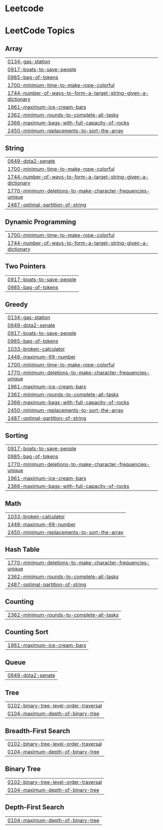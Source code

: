 # Leetcode

<!---LeetCode Topics Start-->
# LeetCode Topics
## Array
|  |
| ------- |
| [0134-gas-station](https://github.com/Adarsh5511/Leetcode/tree/master/0134-gas-station) |
| [0917-boats-to-save-people](https://github.com/Adarsh5511/Leetcode/tree/master/0917-boats-to-save-people) |
| [0985-bag-of-tokens](https://github.com/Adarsh5511/Leetcode/tree/master/0985-bag-of-tokens) |
| [1700-minimum-time-to-make-rope-colorful](https://github.com/Adarsh5511/Leetcode/tree/master/1700-minimum-time-to-make-rope-colorful) |
| [1744-number-of-ways-to-form-a-target-string-given-a-dictionary](https://github.com/Adarsh5511/Leetcode/tree/master/1744-number-of-ways-to-form-a-target-string-given-a-dictionary) |
| [1961-maximum-ice-cream-bars](https://github.com/Adarsh5511/Leetcode/tree/master/1961-maximum-ice-cream-bars) |
| [2362-minimum-rounds-to-complete-all-tasks](https://github.com/Adarsh5511/Leetcode/tree/master/2362-minimum-rounds-to-complete-all-tasks) |
| [2366-maximum-bags-with-full-capacity-of-rocks](https://github.com/Adarsh5511/Leetcode/tree/master/2366-maximum-bags-with-full-capacity-of-rocks) |
| [2450-minimum-replacements-to-sort-the-array](https://github.com/Adarsh5511/Leetcode/tree/master/2450-minimum-replacements-to-sort-the-array) |
## String
|  |
| ------- |
| [0649-dota2-senate](https://github.com/Adarsh5511/Leetcode/tree/master/0649-dota2-senate) |
| [1700-minimum-time-to-make-rope-colorful](https://github.com/Adarsh5511/Leetcode/tree/master/1700-minimum-time-to-make-rope-colorful) |
| [1744-number-of-ways-to-form-a-target-string-given-a-dictionary](https://github.com/Adarsh5511/Leetcode/tree/master/1744-number-of-ways-to-form-a-target-string-given-a-dictionary) |
| [1770-minimum-deletions-to-make-character-frequencies-unique](https://github.com/Adarsh5511/Leetcode/tree/master/1770-minimum-deletions-to-make-character-frequencies-unique) |
| [2487-optimal-partition-of-string](https://github.com/Adarsh5511/Leetcode/tree/master/2487-optimal-partition-of-string) |
## Dynamic Programming
|  |
| ------- |
| [1700-minimum-time-to-make-rope-colorful](https://github.com/Adarsh5511/Leetcode/tree/master/1700-minimum-time-to-make-rope-colorful) |
| [1744-number-of-ways-to-form-a-target-string-given-a-dictionary](https://github.com/Adarsh5511/Leetcode/tree/master/1744-number-of-ways-to-form-a-target-string-given-a-dictionary) |
## Two Pointers
|  |
| ------- |
| [0917-boats-to-save-people](https://github.com/Adarsh5511/Leetcode/tree/master/0917-boats-to-save-people) |
| [0985-bag-of-tokens](https://github.com/Adarsh5511/Leetcode/tree/master/0985-bag-of-tokens) |
## Greedy
|  |
| ------- |
| [0134-gas-station](https://github.com/Adarsh5511/Leetcode/tree/master/0134-gas-station) |
| [0649-dota2-senate](https://github.com/Adarsh5511/Leetcode/tree/master/0649-dota2-senate) |
| [0917-boats-to-save-people](https://github.com/Adarsh5511/Leetcode/tree/master/0917-boats-to-save-people) |
| [0985-bag-of-tokens](https://github.com/Adarsh5511/Leetcode/tree/master/0985-bag-of-tokens) |
| [1033-broken-calculator](https://github.com/Adarsh5511/Leetcode/tree/master/1033-broken-calculator) |
| [1448-maximum-69-number](https://github.com/Adarsh5511/Leetcode/tree/master/1448-maximum-69-number) |
| [1700-minimum-time-to-make-rope-colorful](https://github.com/Adarsh5511/Leetcode/tree/master/1700-minimum-time-to-make-rope-colorful) |
| [1770-minimum-deletions-to-make-character-frequencies-unique](https://github.com/Adarsh5511/Leetcode/tree/master/1770-minimum-deletions-to-make-character-frequencies-unique) |
| [1961-maximum-ice-cream-bars](https://github.com/Adarsh5511/Leetcode/tree/master/1961-maximum-ice-cream-bars) |
| [2362-minimum-rounds-to-complete-all-tasks](https://github.com/Adarsh5511/Leetcode/tree/master/2362-minimum-rounds-to-complete-all-tasks) |
| [2366-maximum-bags-with-full-capacity-of-rocks](https://github.com/Adarsh5511/Leetcode/tree/master/2366-maximum-bags-with-full-capacity-of-rocks) |
| [2450-minimum-replacements-to-sort-the-array](https://github.com/Adarsh5511/Leetcode/tree/master/2450-minimum-replacements-to-sort-the-array) |
| [2487-optimal-partition-of-string](https://github.com/Adarsh5511/Leetcode/tree/master/2487-optimal-partition-of-string) |
## Sorting
|  |
| ------- |
| [0917-boats-to-save-people](https://github.com/Adarsh5511/Leetcode/tree/master/0917-boats-to-save-people) |
| [0985-bag-of-tokens](https://github.com/Adarsh5511/Leetcode/tree/master/0985-bag-of-tokens) |
| [1770-minimum-deletions-to-make-character-frequencies-unique](https://github.com/Adarsh5511/Leetcode/tree/master/1770-minimum-deletions-to-make-character-frequencies-unique) |
| [1961-maximum-ice-cream-bars](https://github.com/Adarsh5511/Leetcode/tree/master/1961-maximum-ice-cream-bars) |
| [2366-maximum-bags-with-full-capacity-of-rocks](https://github.com/Adarsh5511/Leetcode/tree/master/2366-maximum-bags-with-full-capacity-of-rocks) |
## Math
|  |
| ------- |
| [1033-broken-calculator](https://github.com/Adarsh5511/Leetcode/tree/master/1033-broken-calculator) |
| [1448-maximum-69-number](https://github.com/Adarsh5511/Leetcode/tree/master/1448-maximum-69-number) |
| [2450-minimum-replacements-to-sort-the-array](https://github.com/Adarsh5511/Leetcode/tree/master/2450-minimum-replacements-to-sort-the-array) |
## Hash Table
|  |
| ------- |
| [1770-minimum-deletions-to-make-character-frequencies-unique](https://github.com/Adarsh5511/Leetcode/tree/master/1770-minimum-deletions-to-make-character-frequencies-unique) |
| [2362-minimum-rounds-to-complete-all-tasks](https://github.com/Adarsh5511/Leetcode/tree/master/2362-minimum-rounds-to-complete-all-tasks) |
| [2487-optimal-partition-of-string](https://github.com/Adarsh5511/Leetcode/tree/master/2487-optimal-partition-of-string) |
## Counting
|  |
| ------- |
| [2362-minimum-rounds-to-complete-all-tasks](https://github.com/Adarsh5511/Leetcode/tree/master/2362-minimum-rounds-to-complete-all-tasks) |
## Counting Sort
|  |
| ------- |
| [1961-maximum-ice-cream-bars](https://github.com/Adarsh5511/Leetcode/tree/master/1961-maximum-ice-cream-bars) |
## Queue
|  |
| ------- |
| [0649-dota2-senate](https://github.com/Adarsh5511/Leetcode/tree/master/0649-dota2-senate) |
## Tree
|  |
| ------- |
| [0102-binary-tree-level-order-traversal](https://github.com/Adarsh5511/Leetcode/tree/master/0102-binary-tree-level-order-traversal) |
| [0104-maximum-depth-of-binary-tree](https://github.com/Adarsh5511/Leetcode/tree/master/0104-maximum-depth-of-binary-tree) |
## Breadth-First Search
|  |
| ------- |
| [0102-binary-tree-level-order-traversal](https://github.com/Adarsh5511/Leetcode/tree/master/0102-binary-tree-level-order-traversal) |
| [0104-maximum-depth-of-binary-tree](https://github.com/Adarsh5511/Leetcode/tree/master/0104-maximum-depth-of-binary-tree) |
## Binary Tree
|  |
| ------- |
| [0102-binary-tree-level-order-traversal](https://github.com/Adarsh5511/Leetcode/tree/master/0102-binary-tree-level-order-traversal) |
| [0104-maximum-depth-of-binary-tree](https://github.com/Adarsh5511/Leetcode/tree/master/0104-maximum-depth-of-binary-tree) |
## Depth-First Search
|  |
| ------- |
| [0104-maximum-depth-of-binary-tree](https://github.com/Adarsh5511/Leetcode/tree/master/0104-maximum-depth-of-binary-tree) |
<!---LeetCode Topics End-->